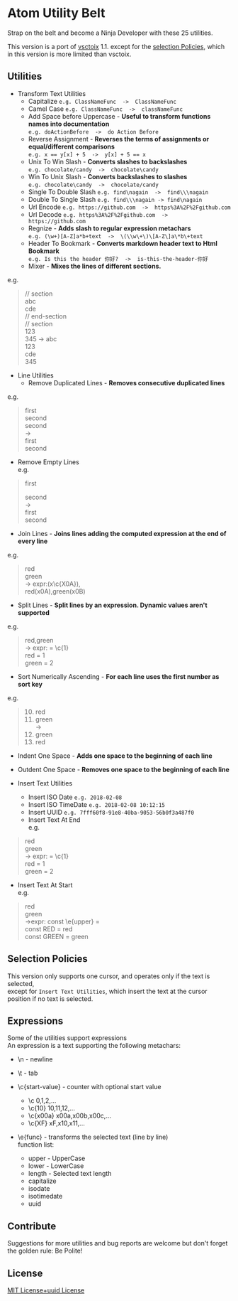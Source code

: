 # Atom Utility Belt

Strap on the belt and become a Ninja Developer with these 25 utilities.  

This version is a port of [vsctoix](https://github.com/a-bentofreire/vsctoix) 1.1.
except for the [selection Policies](#selection-policies), which in this version is more limited than vsctoix.

## Utilities

* Transform Text Utilities
   * Capitalize ```e.g. ClassNameFunc  ->  ClassNameFunc```
   * Camel Case ```e.g. ClassNameFunc  ->  classNameFunc```
   * Add Space before Uppercase - **Useful to transform functions names into documentation**  
 ```e.g. doActionBefore  ->  do Action Before```
   * Reverse Assignment - **Reverses the terms of assignments or equal/different comparisons**  
 ```e.g. x == y[x] + 5  ->  y[x] + 5 == x```
   * Unix To Win Slash - **Converts slashes to backslashes**  
 ```e.g. chocolate/candy  ->  chocolate\candy```
   * Win To Unix Slash - **Converts backslashes to slashes**  
 ```e.g. chocolate\candy  ->  chocolate/candy```
   * Single To Double Slash ```e.g. find\nagain  ->  find\\\nagain```
   * Double To Single Slash ```e.g. find\\\nagain -> find\nagain```
   * Url Encode ```e.g. https://github.com  ->  https%3A%2F%2Fgithub.com```
   * Url Decode ```e.g. https%3A%2F%2Fgithub.com  ->  https://github.com```
   * Regnize - **Adds slash to regular expression metachars**  
 ```e.g. (\w+)[A-Z]a*b+text  ->  \(\\w\+\)\[A-Z\]a\*b\+text```
   * Header To Bookmark - **Converts markdown header text to Html Bookmark**  
 ```e.g. Is this the header 你好?  ->  is-this-the-header-你好```
   * Mixer - **Mixes the lines of different sections.**  

e.g.  
>// section  
>abc  
>cde  
>// end-section  
> // section  
>123  
>345 -> abc  
>123  
>cde  
>345  


* Line Utilities
   * Remove Duplicated Lines - **Removes consecutive duplicated lines**  

e.g.  
>first  
>second  
>second  
>->  
>first  
>second  

   * Remove Empty Lines  
e.g.  
>first  
>  
>second  
>->  
>first  
>second  

   * Join Lines - **Joins lines adding the computed expression at the end of every line**  

e.g.  
>red  
>green  
>-> expr:(x\c{X0A}),  
>red(x0A),green(x0B)  

   * Split Lines - **Split lines by an expression. Dynamic values aren't supported**  

e.g.  
>red,green  
>-> expr: = \c{1}  
>red = 1  
>green = 2  

   * Sort Numerically Ascending - **For each line uses the first number as sort key**  

e.g.  
>10. red  
>2. green  
>->  
>2. green  
>10. red  

   * Indent One Space - **Adds one space to the beginning of each line**  

   * Outdent One Space - **Removes one space to the beginning of each line**  


* Insert Text Utilities
   * Insert ISO Date ```e.g. 2018-02-08```
   * Insert ISO TimeDate ```e.g. 2018-02-08 10:12:15```
   * Insert UUID ```e.g. 7fff60f8-91e8-40ba-9053-56b0f3a487f0```
   * Insert Text At End  
e.g.  
>red  
>green  
>-> expr: = \c{1}  
>red = 1  
>green = 2  

   * Insert Text At Start  
e.g.  
>red  
>green  
>->expr: const \e{upper} =  
>const RED = red  
>const GREEN = green  



## Selection Policies

This version only supports one cursor, and operates only if the text is selected,  
except for `Insert Text Utilities`, which insert the text at the cursor position
if no text is selected.

## Expressions

Some of the utilities support expressions  
An expression is a text supporting the following metachars:  
- \n - newline
- \t - tab
- \c{start-value} - counter with optional start value  
    - \c  0,1,2,...  
    - \c{10} 10,11,12,...  
    - \c{x00a} x00a,x00b,x00c,...  
    - \c{XF} xF,x10,x11,...  

- \e{func} - transforms the selected text (line by line)  
    function list:  
    - upper - UpperCase  
    - lower - LowerCase  
    - length - Selected text length  
    - capitalize  
    - isodate  
    - isotimedate  
    - uuid  

## Contribute

Suggestions for more utilities and bug reports are welcome but don't forget the golden rule: Be Polite!  

## License

[MIT License+uuid License](https://github.com/a-bentofreire/uuid-licenses/blob/master/MIT-uuid-license.md)
